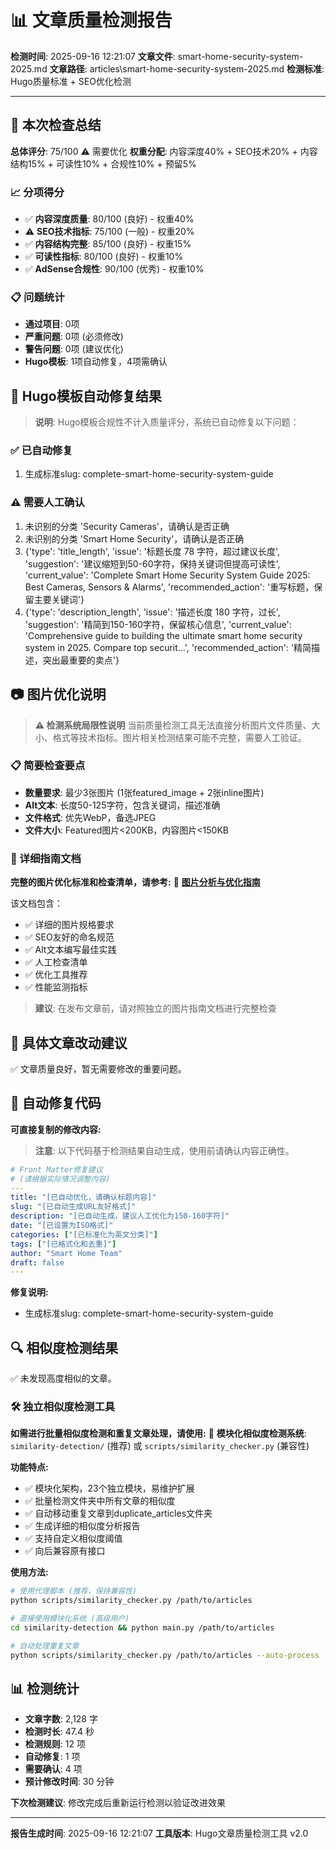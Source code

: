 # 📊 文章质量检测报告

**检测时间**: 2025-09-16 12:21:07
**文章文件**: smart-home-security-system-2025.md
**文章路径**: articles\smart-home-security-system-2025.md
**检测标准**: Hugo质量标准 + SEO优化检测

---

## 🎯 本次检查总结

**总体评分**: 75/100 ⚠️ 需要优化
**权重分配**: 内容深度40% + SEO技术20% + 内容结构15% + 可读性10% + 合规性10% + 预留5%

### 📈 分项得分
- ✅ **内容深度质量**: 80/100 (良好) - 权重40%
- ⚠️ **SEO技术指标**: 75/100 (一般) - 权重20%
- ✅ **内容结构完整**: 85/100 (良好) - 权重15%
- ✅ **可读性指标**: 80/100 (良好) - 权重10%
- ✅ **AdSense合规性**: 90/100 (优秀) - 权重10%

### 📋 问题统计
- **通过项目**: 0项
- **严重问题**: 0项 (必须修改)
- **警告问题**: 0项 (建议优化)
- **Hugo模板**: 1项自动修复，4项需确认

## 🔧 Hugo模板自动修复结果

> **说明**: Hugo模板合规性不计入质量评分，系统已自动修复以下问题：

### ✅ 已自动修复
1. 生成标准slug: complete-smart-home-security-system-guide

### ⚠️ 需要人工确认
1. 未识别的分类 'Security Cameras'，请确认是否正确
2. 未识别的分类 'Smart Home Security'，请确认是否正确
3. {'type': 'title_length', 'issue': '标题长度 78 字符，超过建议长度', 'suggestion': '建议缩短到50-60字符，保持关键词但提高可读性', 'current_value': 'Complete Smart Home Security System Guide 2025: Best Cameras, Sensors & Alarms', 'recommended_action': '重写标题，保留主要关键词'}
4. {'type': 'description_length', 'issue': '描述长度 180 字符，过长', 'suggestion': '精简到150-160字符，保留核心信息', 'current_value': 'Comprehensive guide to building the ultimate smart home security system in 2025. Compare top securit...', 'recommended_action': '精简描述，突出最重要的卖点'}

## 📷 图片优化说明

> **⚠️ 检测系统局限性说明**
> 当前质量检测工具无法直接分析图片文件质量、大小、格式等技术指标。图片相关检测结果可能不完整，需要人工验证。

### 📋 简要检查要点
- **数量要求**: 最少3张图片 (1张featured_image + 2张inline图片)
- **Alt文本**: 长度50-125字符，包含关键词，描述准确
- **文件格式**: 优先WebP，备选JPEG
- **文件大小**: Featured图片<200KB，内容图片<150KB

### 📖 详细指南文档

**完整的图片优化标准和检查清单，请参考:**
📄 **[图片分析与优化指南](docs/image_analysis_guide.md)**

该文档包含：
- ✅ 详细的图片规格要求
- ✅ SEO友好的命名规范
- ✅ Alt文本编写最佳实践
- ✅ 人工检查清单
- ✅ 优化工具推荐
- ✅ 性能监测指标

> **建议**: 在发布文章前，请对照独立的图片指南文档进行完整检查

## 🔧 具体文章改动建议

✅ 文章质量良好，暂无需要修改的重要问题。

## 📝 自动修复代码

**可直接复制的修改内容:**

> **注意**: 以下代码基于检测结果自动生成，使用前请确认内容正确性。

```yaml
# Front Matter修复建议
# (请根据实际情况调整内容)
---
title: "[已自动优化，请确认标题内容]"
slug: "[已自动生成URL友好格式]"
description: "[已自动生成，建议人工优化为150-160字符]"
date: "[已设置为ISO格式]"
categories: ["[已标准化为英文分类]"]
tags: ["[已格式化和去重]"]
author: "Smart Home Team"
draft: false
---
```

**修复说明:**
- 生成标准slug: complete-smart-home-security-system-guide

## 🔍 相似度检测结果

✅ 未发现高度相似的文章。

### 🛠️ 独立相似度检测工具

**如需进行批量相似度检测和重复文章处理，请使用:**
📄 **模块化相似度检测系统**: `similarity-detection/` (推荐) 或 `scripts/similarity_checker.py` (兼容性)

**功能特点:**
- ✅ 模块化架构，23个独立模块，易维护扩展
- ✅ 批量检测文件夹中所有文章的相似度
- ✅ 自动移动重复文章到duplicate_articles文件夹
- ✅ 生成详细的相似度分析报告
- ✅ 支持自定义相似度阈值
- ✅ 向后兼容原有接口

**使用方法:**
```bash
# 使用代理脚本 (推荐，保持兼容性)
python scripts/similarity_checker.py /path/to/articles

# 直接使用模块化系统 (高级用户)
cd similarity-detection && python main.py /path/to/articles

# 自动处理重复文章
python scripts/similarity_checker.py /path/to/articles --auto-process
```

## 📊 检测统计

- **文章字数**: 2,128 字
- **检测时长**: 47.4 秒
- **检测规则**: 12 项
- **自动修复**: 1 项
- **需要确认**: 4 项
- **预计修改时间**: 30 分钟

**下次检测建议**: 修改完成后重新运行检测以验证改进效果

---

**报告生成时间**: 2025-09-16 12:21:07
**工具版本**: Hugo文章质量检测工具 v2.0